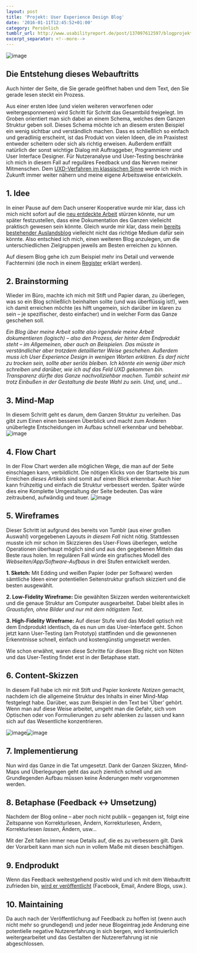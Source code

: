 ```yaml
---
layout: post
title: 'Projekt: User Experience Design Blog'
date: '2016-01-11T12:45:52+01:00'
category: Persönlich
tumblr_url: http://www.usabilityreport.de/post/137097612597/blogprojekt
excerpt_separator: <!--more-->
---
```


![image](https://68.media.tumblr.com/e662fbf8ae65e6879c4864ff87e687d3/tumblr_inline_o0suofmCeQ1tupr4e_540.png)

## Die Entstehung dieses Webauftritts

Auch hinter der Seite, die Sie gerade geöffnet haben und dem Text, den Sie gerade lesen steckt ein Prozess.

Aus einer ersten Idee (und vielen weiteren verworfenen oder weitergesponnenen) wird Schritt für Schritt das Gesamtbild freigelegt. Im Groben orientiert man sich dabei an einem Schema, welches dem Ganzen Struktur geben soll. Dieses Schema möchte ich an diesem ersten Beispiel ein wenig sichtbar und verständlich machen. Dass es schließlich so einfach und geradlinig erscheint, ist das Produkt von vielen Ideen, die im Praxistest entweder scheitern oder sich als richtig erweisen. Außerdem entfällt natürlich der sonst wichtige Dialog mit Auftraggeber, Programmierer und User Interface Designer. Für Nutzeranalyse und User-Testing beschränke ich mich in diesem Fall auf reguläres Feedback und das Nerven meiner Mitmenschen. Dem [UXD-Verfahren im klassischen Sinne](http://www.userexperiencedesigner.de/post/138294006182/der-ux-design-prozess) werde ich mich in Zukunft immer weiter nähern und meine eigene Arbeitsweise entwickeln.
<!--more-->

## 1. Idee

In einer Pause auf dem Dach unserer Kooperative wurde mir klar, dass ich mich nicht sofort auf die [neu entdeckte Arbeit](http://userxperiencedesign.tumblr.com/post/136262303917/elementaryos-cassidy-james-recently-met-up-with) stürzen könnte, nur um später festzustellen, dass eine Dokumentation des Ganzen vielleicht praktisch gewesen sein könnte. Gleich wurde mir klar, dass mein [bereits bestehender Auslandsblog](http://impacto-cultural.tumblr.com/) vielleicht nicht das richtige Medium dafür sein könnte. Also entschied ich mich, einen weiteren Blog anzulegen, um die unterschiedlichen Zielgruppen jeweils am Besten erreichen zu können.

Auf diesem Blog gehe ich zum Beispiel mehr ins Detail und verwende Fachtermini (die noch in einem [Register](http://userxperiencedesign.tumblr.com/private/137102424007/tumblr_o0syzqtLxH1v1rfln) erklärt werden).

## 2. Brainstorming

Wieder im Büro, machte ich mich mit Stift und Papier daran, zu überlegen, was so ein Blog schließlich beinhalten sollte (und was überflüssig ist!), wen ich damit erreichen möchte (es hilft ungemein, sich darüber im klaren zu sein – je spezifischer, desto einfacher) und in welcher Form das Ganze geschehen soll.

_<i>Ein Blog über meine Arbeit sollte also irgendwie meine Arbeit
dokumentieren (logisch) – also den Prozess, der hinter dem Endprodukt
steht – im Allgemeinen, aber auch an Beispielen. Das müsste in verständlicher aber trotzdem detaillierter Weise geschehen. Außerdem muss ich User Experience Design in wenigen Worten erklären. Es darf nicht zu trocken sein, sollte aber seriös bleiben. Ich könnte ein wenig über mich schreiben und darüber, wie ich auf das Feld UXD gekommen bin. Transparenz dürfte das Ganze nachvollziehbar machen. Tumblr scheint mir trotz Einbußen in der Gestaltung die beste Wahl zu sein. Und, und, und…</i>_

## 3. Mind-Map

In diesem Schritt geht es darum, dem Ganzen Struktur zu verleihen. Das gibt zum Einen einen besseren Überblick und macht zum Anderen unüberlegte Entscheidungen im Aufbau schnell erkennbar und behebbar.
![image](https://68.media.tumblr.com/642fe8cc93e6e5fb929215235725bfe0/tumblr_inline_o0v5v9JvHe1tupr4e_540.jpg)

## 4. Flow Chart

In der Flow Chart werden alle möglichen Wege, die man auf der Seite einschlagen kann, verbildlicht. Die nötigen Klicks von der Startseite bis zum Erreichen _dieses Artikels_ sind somit auf einen Blick erkennbar. Auch hier kann frühzeitig und einfach die Struktur verbessert werden. Später würde dies eine Komplette Umgestaltung der Seite bedeuten. Das wäre zeitraubend, aufwändig und teuer.
![image](https://68.media.tumblr.com/7437f4071d9bea6e8c6260aaaec781db/tumblr_inline_o0v5e90Did1tupr4e_540.jpg)

## 5. Wireframes

Dieser Schritt ist aufgrund des bereits von Tumblr&nbsp;(aus einer großen Auswahl) vorgegebenen Layouts _in diesem Fall_ nicht nötig. Stattdessen musste ich mir schon im Skizzieren des User-Flows überlegen, welche Operationen überhaupt möglich sind und aus den gegebenen Mitteln das Beste raus holen. Im regulären Fall würde ein grafisches Modell des _Webseiten/App/Software-Aufbaus_ in drei Stufen entwickelt werden.

**1. Sketch:** Mit Edding und weißen Papier (oder per Software) werden sämtliche Ideen einer potentiellen Seitenstruktur grafisch skizziert und die besten ausgewählt.

**2. Low-Fidelity Wireframe:** Die gewählten Skizzen werden weiterentwickelt und die genaue Struktur am Computer ausgearbeitet. Dabei bleibt alles in _Graustufen, ohne Bilder und nur mit dem nötigstem Text_.

**3. High-Fidelity Wireframe:** Auf dieser Stufe wird das Modell optisch mit dem Endprodukt identisch, da es nun um das User-Interface geht. Schon jetzt kann User-Testing (am Prototyp) stattfinden und die gewonnenen Erkenntnisse schnell, einfach und kostengünstig umgesetzt werden.

Wie schon erwähnt, waren diese Schritte für diesen Blog nicht von Nöten und das User-Testing findet erst in der Betaphase statt.

## 6. Content-Skizzen

In diesem Fall habe ich mir mit Stift und Papier konkrete _Notizen_
 gemacht, nachdem ich die allgemeine Struktur des Inhalts in einer
Mind-Map festgelegt habe. Darüber, was zum Beispiel in den Text bei
‘Über’ gehört. Wenn man auf diese Weise arbeitet, umgeht man die Gefahr,
 sich vom Optischen oder von Formulierungen zu sehr ablenken zu lassen
und kann sich auf das Wesentliche konzentrieren.

![image](https://68.media.tumblr.com/2ac6a649edc04312d2050deeca6cb03a/tumblr_inline_o0v5e3atdx1tupr4e_540.jpg)![image](https://68.media.tumblr.com/42b03795aad8bebeac76409cb683703a/tumblr_inline_o0sybniFld1tupr4e_540.jpg)

## 7. Implementierung

Nun wird das Ganze in die Tat umgesetzt. Dank der Ganzen Skizzen, Mind-Maps und Überlegungen geht das auch ziemlich schnell und am Grundlegenden Aufbau müssen keine Änderungen mehr vorgenommen werden.

## 8. Betaphase (Feedback ↔ Umsetzung)

Nachdem der Blog online – aber noch nicht publik – gegangen ist, folgt eine Zeitspanne von Korrekturlesen, Ändern, Korrekturlesen, Ändern, Korrekturlesen _lassen_, Ändern, usw…

Mit der Zeit fallen immer neue Details auf, die es zu verbessern gilt. Dank der Vorarbeit kann man sich nun in vollem Maße mit diesen beschäftigen.

## 9. Endprodukt

Wenn das Feedback weitestgehend positiv wird und ich mit dem Webauftritt zufrieden bin, [wird er veröffentlicht](http://www.usabilityreport.de/about) (Facebook, Email, Andere Blogs, usw.).

## 10. Maintaining

Da auch nach der Veröffentlichung auf Feedback zu hoffen ist (wenn auch nicht mehr so grundlegend) und jeder neue Blogeintrag jede Änderung eine potentielle negative Nutzererfahrung in sich bergen, wird kontinuierlich weitergearbeitet und das Gestalten der Nutzererfahrung ist nie abgeschlossen.

